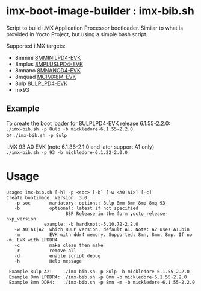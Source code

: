 # imx-boot-image-builder : imx-bib.sh
Script to build i.MX Application Processor bootloader.  Similar to what is provided in Yocto Project, but using a simple bash script.

Supported i.MX targets:  
- 8mmini [8MMINILPD4-EVK](https://www.nxp.com/design/development-boards/i-mx-evaluation-and-development-boards/evaluation-kit-for-the-i-mx-8m-mini-applications-processor:8MMINILPD4-EVK)  
- 8mplus [8MPLUSLPD4-EVK](https://www.nxp.com/design/development-boards/i-mx-evaluation-and-development-boards/evaluation-kit-for-the-i-mx-8m-plus-applications-processor:8MPLUSLPD4-EVK)   
- 8mnano [8MNANOD4-EVK](https://www.nxp.com/design/development-boards/i-mx-evaluation-and-development-boards/evaluation-kit-for-the-i-mx-8m-nano-applications-processor:8MNANOD4-EVK)  
- 8mquad [MCIMX8M-EVK](https://www.nxp.com/design/development-boards/i-mx-evaluation-and-development-boards/evaluation-kit-for-the-i-mx-8m-applications-processor:MCIMX8M-EVK)  
- 8ulp [8ULPLPD4-EVK](https://www.nxp.com/design/design-center/development-boards/i-mx-evaluation-and-development-boards/i-mx-8ulp-evaluation-kit:MCIMX8ULP-EVK)  
- mx93  

## Example
To create the boot loader for 8ULPLPD4-EVK release 6.1.55-2.2.0:  
  `./imx-bib.sh -p 8ulp -b mickledore-6.1.55-2.2.0`  
   or `./imx-bib.sh -p 8ulp`
  
i.MX 93 A0 EVK (note 6.1.36-2.1.0 and later support A1 only)  
  `./imx-bib.sh -p 93 -b mickledore-6.1.22-2.0.0`

  

# Usage
```
Usage: imx-bib.sh [-h] -p <soc> [-b] [-w <A0|A1>] [-c]  
Create bootimage. Version  3.0  
   -p soc       mandatory: options: 8ulp 8mm 8mn 8mp 8mq 93  
   -b           optional: latest if not specified  
                      BSP Release in the form yocto_release-nxp_version  
		      example: -b hardknott-5.10.72-2.2.0  
   -w A0|A1|A2  which 8ULP version, default A1. Note: A2 uses A1.bin  
   -m           EVK with ddr4 memory. Supported: 8mn, 8mm, 8mp. If no -m, EVK with LPDDR4  
   -c           make clean then make  
   -r           remove all  
   -d           enable script debug   
   -h           Help message  

 Example 8ulp A2:    ./imx-bib.sh -p 8ulp -b mickledore-6.1.55-2.2.0   
 Example 8mn LPDDR4: ./imx-bib.sh -p 8mn -b mickledore-6.1.55-2.2.0   
 Example 8mn DDR4:   ./imx-bib.sh -p 8mn -m -b mickledore-6.1.55-2.2.0   

 ```
